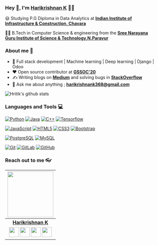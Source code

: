 
### Hey 👋, I'm [Harikrishnan K]() 👨‍💻



:smiley: Studying P.G Diploma in Data Analytics at **[Indian Institute of Infrastructure & Construction, Chavara](https://kjscerobocon.tech/)** 

👨‍🎓 B.Tech in Computer Science & engineering from the **[Sree Narayana Guru Institute of Science & Technology,N.Paravur](http://sngist.org/)** 

### About me :eyes:

- :dart: Full stack development | Machine learning | Deep learning | Django | Odoo  
- :heart: Open source contributor at **[GSSOC'20](https://www.gssoc.tech/)**
- :writing_hand: Writing blogs on  **[Medium](https://medium.com/@hritik.jaiswal)** and solving bugs in **[StackOverflow](https://stackoverflow.com/users/11890231/hritik-jaiswal)**
- :e-mail: Ask me about anything ; **[harikrishnank368@gmail.com](harikrishnank368@gmail.com)**

![Hritik's github stats](https://github-readme-stats.vercel.app/api?username=harikrishnank-git&show_icons=true&hide_border=true)

### Languages and Tools :computer:

[![Python](https://img.shields.io/badge/-Python-black?style=flat&logo=python&link=https://github.com/harikrishnank-git)](https://github.com/harikrishnank-git) [![Java](https://img.shields.io/badge/Java-orange?style=flat&logo=java&logoColor=white&link=https://github.com/hritik5102)](https://github.com/harikrishnank-git) [![C++](https://img.shields.io/badge/-C/C%2B%2B-%2300599C?style=flat&logo=C%2B%2B&logoColor=ffffff)](https://github.com/harikrishnank-git) [![Tensorflow](https://img.shields.io/badge/-Tensorflow-gray?style=flat&logo=tensorflow&link=https://github.com/harikrishnank-git)](https://github.com/harikrishnank-git) 

[![JavaScript](https://img.shields.io/badge/-JavaScript-black?style=flat&logo=javascript&link=https://github.com/harikrishnank-git)](https://github.com/harikrishnank-git) 
[![HTML5](https://img.shields.io/badge/-HTML5-E34F26?style=flat&logo=html5&logoColor=white&link=https://github.com/harikrishnank-git)](https://github.com/harikrishnank-git) [![CSS3](https://img.shields.io/badge/-CSS3-1572B6?style=flat&logo=css3&link=https://github.com/harikrishnank-git)](https://github.com/harikrishnank-git) [![Bootstrap](https://img.shields.io/badge/-Bootstrap-563D7C?style=flat&logo=bootstrap&link=https://github.com/harikrishnank-git)](https://github.com/harikrishnank-git)

 [![PostgreSQL](https://img.shields.io/badge/-PostgreSQL-336791?style=flat&logo=postgresql&link=https://github.com/harikrishnank-git)](https://github.com/harikrishnank-git) [![MySQL](https://img.shields.io/badge/-MySQL-black?style=flat&logo=mysql&link=https://github.com/harikrishnank-git)](https://github.com/harikrishnank-git)

[![Git](https://img.shields.io/badge/-Git-black?style=flat&logo=git&link=https://github.com/harikrishnank-git)](https://github.com/harikrishnank-git) [![GitLab](https://img.shields.io/badge/-GitLab-FCA121?style=flat&logo=gitlab&link=https://github.com/harikrishnank-git)](https://gitlab.com/harikrishnank-git) [![GitHub](https://img.shields.io/badge/-GitHub-181717?style=flat&logo=github&link=https://github.com/harikrishnank-git)](https://github.com/harikrishnank-git)

### Reach out to me 👓

|  <a href="https://hritik5102.github.io/"><img src="https://icon-library.net//images/icon-programmer/icon-programmer-14.jpg" width="150px" height="150px" /></a> |
|:---------------------------------------------------------------------------------------------------------------------------------------: |
|       **[Harikrishnan K](https://hritik5102.github.io/)**                                                                                |
|<a href="https://twitter.com/HritikJ71241501"><img src="https://i.ibb.co/kmgQVyW/twitter.png" width="32px" height="32px"></a> <a href="https://github.com/hritik5102"><img src="https://cdn.iconscout.com/icon/free/png-256/github-108-438008.png" width="32px" height="32px"></a> <a href="https://www.facebook.com/hritik.jaiswal.56808"><img src="https://i.ibb.co/zmYNW4p/facebook.png" width="32px" height="32px"></a> <a href="https://www.linkedin.com/in/hritik-jaiswal-22a136166/"><img src="https://i.ibb.co/Kx2GSrT/linkedin.png" width="32px" height="32px"></a> |










<!--
**hritik5102/hritik5102** is a ✨ _special_ ✨ repository because its `README.md` (this file) appears on your GitHub profile.

Here are some ideas to get you started:

- 🔭 I’m currently working on ...
- 🌱 I’m currently learning ...
- 👯 I’m looking to collaborate on ...
- 🤔 I’m looking for help with ...
- 💬 Ask me about ...
- 📫 How to reach me: ...
- 😄 Pronouns: ...
- ⚡ Fun fact: ...
-->
